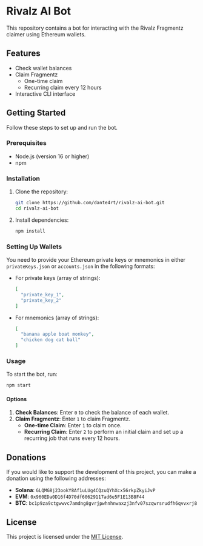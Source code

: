 # Rivalz AI Bot

This repository contains a bot for interacting with the Rivalz Fragmentz claimer using Ethereum wallets.

## Features

- Check wallet balances
- Claim Fragmentz
  - One-time claim
  - Recurring claim every 12 hours
- Interactive CLI interface

## Getting Started

Follow these steps to set up and run the bot.

### Prerequisites

- Node.js (version 16 or higher)
- npm

### Installation

1. Clone the repository:

   ```bash
   git clone https://github.com/dante4rt/rivalz-ai-bot.git
   cd rivalz-ai-bot
   ```

2. Install dependencies:

   ```bash
   npm install
   ```

### Setting Up Wallets

You need to provide your Ethereum private keys or mnemonics in either `privateKeys.json` or `accounts.json` in the following formats:

- For private keys (array of strings):

  ```json
  [
    "private_key_1",
    "private_key_2"
  ]
  ```

- For mnemonics (array of strings):

  ```json
  [
    "banana apple boat monkey",
    "chicken dog cat ball"
  ]
  ```

### Usage

To start the bot, run:

```bash
npm start
```

#### Options

1. **Check Balances**: Enter `0` to check the balance of each wallet.
2. **Claim Fragmentz**: Enter `1` to claim Fragmentz.
   - **One-time Claim**: Enter `1` to claim once.
   - **Recurring Claim**: Enter `2` to perform an initial claim and set up a recurring job that runs every 12 hours.

## Donations

If you would like to support the development of this project, you can make a donation using the following addresses:

- **Solana**: `GLQMG8j23ookY8Af1uLUg4CQzuQYhXcx56rkpZkyiJvP`
- **EVM**: `0x960EDa0D16f4D70df60629117ad6e5F1E13B8F44`
- **BTC**: `bc1p9za9ctgwwvc7amdng8gvrjpwhnhnwaxzj3nfv07szqwrsrudfh6qvvxrj8`

## License

This project is licensed under the [MIT License](LICENSE).

